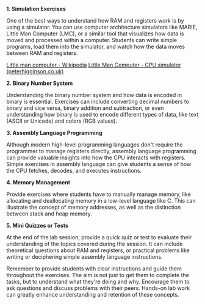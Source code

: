 **1. Simulation Exercises**

One of the best ways to understand how RAM and registers work is by using a simulator. You can use computer architecture simulators like MARIE, Little Man Computer (LMC), or a similar tool that visualizes how data is moved and processed within a computer. Students can write simple programs, load them into the simulator, and watch how the data moves between RAM and registers.

[Little man computer - Wikipedia](https://en.wikipedia.org/wiki/Little_man_computer)
[Little Man Computer - CPU simulator (peterhigginson.co.uk)](https://peterhigginson.co.uk/lmc/?F5=28-Jun-23_14:34:37)


**2. Binary Number System**

Understanding the binary number system and how data is encoded in binary is essential. Exercises can include converting decimal numbers to binary and vice versa, binary addition and subtraction, or even understanding how binary is used to encode different types of data, like text (ASCII or Unicode) and colors (RGB values).

**3. Assembly Language Programming**

Although modern high-level programming languages don't require the programmer to manage registers directly, assembly language programming can provide valuable insights into how the CPU interacts with registers. Simple exercises in assembly language can give students a sense of how the CPU fetches, decodes, and executes instructions. 

**4. Memory Management**

Provide exercises where students have to manually manage memory, like allocating and deallocating memory in a low-level language like C. This can illustrate the concept of memory addresses, as well as the distinction between stack and heap memory.

**5. Mini Quizzes or Tests**

At the end of the lab session, provide a quick quiz or test to evaluate their understanding of the topics covered during the session. It can include theoretical questions about RAM and registers, or practical problems like writing or deciphering simple assembly language instructions.

Remember to provide students with clear instructions and guide them throughout the exercises. The aim is not just to get them to complete the tasks, but to understand what they're doing and why. Encourage them to ask questions and discuss problems with their peers. Hands-on lab work can greatly enhance understanding and retention of these concepts.
